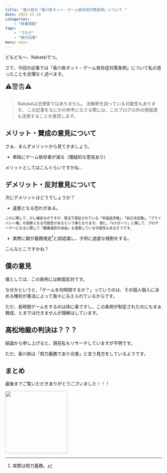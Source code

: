 ```yaml
---
title: "香川県の「香川県ネット・ゲーム依存症対策条例」について "
date: 2021-11-18
categories: 
    - "時事問題"
tags: 
    - "ブログ"
    - "移行記事"
menu: main
---
```

どもども～、Nakataiでつ。

さて、今回の記事では「香川県ネット・ゲーム依存症対策条例」について私の思ったことを忌憚なく述べます。

<!--more-->

<span style="font-size: 150%" color="red">
⚠警告⚠ <br>
</span><br>

> Nakataiは法律家ではありません。
> 法解釈を誤っている可能性もあります。
> この記事をなにかの参考になさる際には、このブログ以外の情報源も活用することを推奨します。

## メリット・賛成の意見について

さぁ、まんずメリットから見てきましょう。

* 単純にゲーム依存者が減る（懐疑的な意見あり）

メリットとしてはこんぐらいですかね...

## デメリット・反対意見について

次にデメリットはどうでしょうか？


* 違憲となる恐れがある。

<span style="font-size: 80%">
  これに関して、少し補足なのですが、憲法で保証されている「幸福追求権」、「自己決定権」、「プライバシー権」の侵害となる可能性があるという事となります。
  更に、「eスポーツ」に関して、プロゲーマーになるに際して「職業選択の自由」も侵害している可能性もあるそうです。
</span>

* 実際に親が義務規定[^1]と誤認識し、子供に過度な規制をする。

[^1]:実際は努力義務。

こんなとこですかね？

## 僕の意見

僕としては、この条例には断固反対です。

なぜかというと、「ゲームを何時間するか？」っていうのは、その個人個人に決める権利が憲法によって我々に与えられているからです。

ただ、長時間ゲームをするのは体に毒ですし、この条例が制定されたのにもまぁ賛成、とまでは行きませんが理解はしています。

## 高松地裁の判決は？？？

結論から申し上げると、現在私もリサーチしていますが不明です。

ただ、香川県は「努力義務であり合憲」と言う見方をしているようです。

## まとめ

最後までご覧いただきありがとうございました！！！

<img src="https://cdn.nakatai.ga/img/sign.webp" width="200">

<Disqus/>
